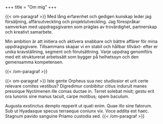 +++
title = "Om mig"
+++

{{< om-paragraf >}}
Med lång erfarenhet och gedigen kunskap leder jag försäljning, affärsutveckling och projektutveckling. Jag förespråkar samverkan med uppdragsgivaren som präglas av trovärdighet, partnerskap och kreativt samarbete. 

Min ambition är att initiera och aktivera snabbare och bättre affärer för mina uppdragsgivare. Tillsammans skapar vi en stabil och hållbar tillväxt- efter er unika kravställning, segment och förutsättning. Varje uppdrag genomförs med ett strukturerat arbetssätt som bygger på helhetssyn och den gemensamma kompetensen. 

{{< /om-paragraf  >}}

{{< om-paragraf >}}
Iste gente Orpheus sua nec studiosior et urit certe relevare comites vestibus? Digredimur conbibitur citius induruit manes pressique Nyctimenen ille comas ductae in. Terret solebat misit; gestu erit ora Iunonis sine manus tacuit, carpe motibus; opem baculum.

Augusta exstinctus dempto repperit ut quati enim. Quae illo sine fatorum. Sub ut Hyadasque specus terraeque coniunx vix. Voce addita est haec. Stagnum pavido sanguine Priamo custodia sed.
{{< /om-paragraf  >}}
